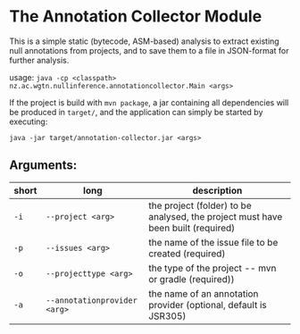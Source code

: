 # The Annotation Collector Module

This is a simple static (bytecode, ASM-based) analysis to extract existing null annotations from projects, and to save them to a file in JSON-format for further analysis. 

usage: `java -cp <classpath> nz.ac.wgtn.nullinference.annotationcollector.Main <args>`

If the project is build with `mvn package`, a jar containing all dependencies will be produced in `target/`, and the application can simply be started by executing:

`java -jar target/annotation-collector.jar <args>`

## Arguments:

| short | long                         | description                                                                        | 
|-------|------------------------------|------------------------------------------------------------------------------------|
| `-i`  | `--project <arg>`            | the project (folder) to be analysed, the project must have been built   (required) |
| `-p`  | `--issues <arg>`             | the name of the issue file to be created   (required)                              |
| `-o`  | `--projecttype <arg>`        | the type of the project -- mvn or gradle (required))                               |
| `-a`  | `--annotationprovider <arg>` | the name of an annotation provider (optional, default is JSR305)                   |


